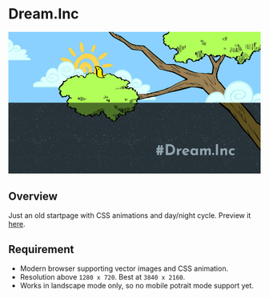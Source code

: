 # Dream.Inc
<p align="center"><img src="https://github.com/he2a/Dream.Inc/blob/master/image/dreaminc.jpg"></p>

## Overview
Just an old startpage with CSS animations and day/night cycle. Preview it <a href="https://htmlpreview.github.io/?https://raw.githubusercontent.com/he2a/Dream.Inc/master/index.htm">here</a>.

## Requirement
* Modern browser supporting vector images and CSS animation.
* Resolution above `1280 x 720`. Best at `3840 x 2160`.
* Works in landscape mode only, so no mobile potrait mode support yet.
